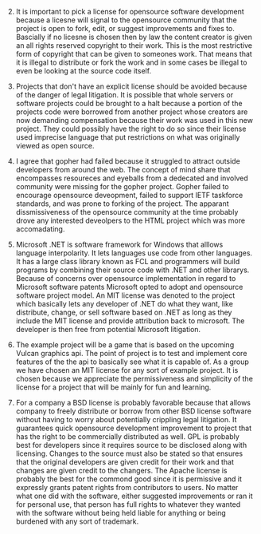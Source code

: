 2. It is important to pick a license for opensource software development because a licesne will signal to the opensource community 
that the project is open to fork, edit, or suggest improvements and fixes to.  Bascially if no licesne is chosen then by law the 
content creator is given an all rights reserved copyright to their work.  This is the most restrictive form of copyright that can 
be given to someones work.  That means that it is illegal to distribute or fork the work and in some cases be illegal to even be 
looking at the source code itself.

3. Projects that don't have an explicit license should be avoided because of the danger of legal litigation.  It is possible that whole servers or software projects could be brought to a halt because a portion of the projects code were borrowed from another project whose creators are now demanding compensation because their work was used in this new project.  They could possibly have the right to do so since their license used imprecise language that put restrictions on what was originally viewed as open source.

4. I agree that gopher had failed because it struggled to attract outside developers from around the web.  The concept of mind share that encompasses resoureces and eyeballs from a dedecated and involved community were missing for the gopher project.  Gopher failed to encourage opensource deveopment, failed to support IETF taskforce standards, and was prone to forking of the project.  The apparant dissmissiveness of the opensource community at the time probably drove any interested deveolpers to the HTML project which was more accomadating.

5. Microsoft .NET is software framework for Windows that alllows language interpolarity.  It lets languages use code from other languages.  It has a large class library known as FCL and programmers will build programs by combining their source code with .NET and other librarys.  Because of concerns over opensource implementation in regard to Microsoft software patents Microsoft opted to adopt and opensource software project model.  An MIT license was denoted to the project which basically lets any developer of .NET do what they want, like distribute, change, or sell software based on .NET as long as they include the MIT license and provide attribution back to microsoft.  The developer is then free from potential Microsoft litigation.

6. The example project will be a game that is based on the upcoming Vulcan graphics api.  The point of project is to test and implement core features of the the api to basically see what it is capable of.  As a group we have chosen an MIT license for any sort of example project.  It is chosen because we appreciate the permissiveness and simplicity of the license for a project that will be mainly for fun and learning.

7. For a company a BSD license is probably favorable because that allows company to freely distribute or borrow from other BSD license software without having to worry about potentially crippling legal litigation.  It guarantees quick opensource development improvement to project that has the right to be commercially distributed as well. GPL is probably best for developers since it requires source to be disclosed along with licensing. Changes to the source must also be stated so that ensures that the original developers are given credit for their work and that changes are given credit to the changers.  The Apache license is probably the best for the commond good since it is permissive and it expressly grants patent rights from contributors to users.  No matter what one did with the software, either suggested improvements or ran it for personal use, that person has full rights to whatever they wanted with the software without being held liable for anything or being burdened with any sort of trademark.
